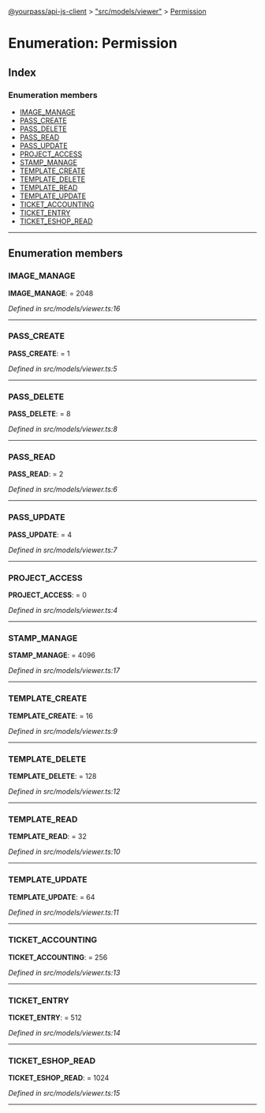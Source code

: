 [@yourpass/api-js-client](../README.md) > ["src/models/viewer"](../modules/_src_models_viewer_.md) > [Permission](../enums/_src_models_viewer_.permission.md)

# Enumeration: Permission

## Index

### Enumeration members

* [IMAGE_MANAGE](_src_models_viewer_.permission.md#image_manage)
* [PASS_CREATE](_src_models_viewer_.permission.md#pass_create)
* [PASS_DELETE](_src_models_viewer_.permission.md#pass_delete)
* [PASS_READ](_src_models_viewer_.permission.md#pass_read)
* [PASS_UPDATE](_src_models_viewer_.permission.md#pass_update)
* [PROJECT_ACCESS](_src_models_viewer_.permission.md#project_access)
* [STAMP_MANAGE](_src_models_viewer_.permission.md#stamp_manage)
* [TEMPLATE_CREATE](_src_models_viewer_.permission.md#template_create)
* [TEMPLATE_DELETE](_src_models_viewer_.permission.md#template_delete)
* [TEMPLATE_READ](_src_models_viewer_.permission.md#template_read)
* [TEMPLATE_UPDATE](_src_models_viewer_.permission.md#template_update)
* [TICKET_ACCOUNTING](_src_models_viewer_.permission.md#ticket_accounting)
* [TICKET_ENTRY](_src_models_viewer_.permission.md#ticket_entry)
* [TICKET_ESHOP_READ](_src_models_viewer_.permission.md#ticket_eshop_read)

---

## Enumeration members

<a id="image_manage"></a>

###  IMAGE_MANAGE

**IMAGE_MANAGE**:  = 2048

*Defined in src/models/viewer.ts:16*

___
<a id="pass_create"></a>

###  PASS_CREATE

**PASS_CREATE**:  = 1

*Defined in src/models/viewer.ts:5*

___
<a id="pass_delete"></a>

###  PASS_DELETE

**PASS_DELETE**:  = 8

*Defined in src/models/viewer.ts:8*

___
<a id="pass_read"></a>

###  PASS_READ

**PASS_READ**:  = 2

*Defined in src/models/viewer.ts:6*

___
<a id="pass_update"></a>

###  PASS_UPDATE

**PASS_UPDATE**:  = 4

*Defined in src/models/viewer.ts:7*

___
<a id="project_access"></a>

###  PROJECT_ACCESS

**PROJECT_ACCESS**:  = 0

*Defined in src/models/viewer.ts:4*

___
<a id="stamp_manage"></a>

###  STAMP_MANAGE

**STAMP_MANAGE**:  = 4096

*Defined in src/models/viewer.ts:17*

___
<a id="template_create"></a>

###  TEMPLATE_CREATE

**TEMPLATE_CREATE**:  = 16

*Defined in src/models/viewer.ts:9*

___
<a id="template_delete"></a>

###  TEMPLATE_DELETE

**TEMPLATE_DELETE**:  = 128

*Defined in src/models/viewer.ts:12*

___
<a id="template_read"></a>

###  TEMPLATE_READ

**TEMPLATE_READ**:  = 32

*Defined in src/models/viewer.ts:10*

___
<a id="template_update"></a>

###  TEMPLATE_UPDATE

**TEMPLATE_UPDATE**:  = 64

*Defined in src/models/viewer.ts:11*

___
<a id="ticket_accounting"></a>

###  TICKET_ACCOUNTING

**TICKET_ACCOUNTING**:  = 256

*Defined in src/models/viewer.ts:13*

___
<a id="ticket_entry"></a>

###  TICKET_ENTRY

**TICKET_ENTRY**:  = 512

*Defined in src/models/viewer.ts:14*

___
<a id="ticket_eshop_read"></a>

###  TICKET_ESHOP_READ

**TICKET_ESHOP_READ**:  = 1024

*Defined in src/models/viewer.ts:15*

___

